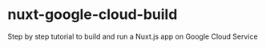 # nuxt-google-cloud-build
Step by step tutorial to build and run a Nuxt.js app on Google Cloud Service
